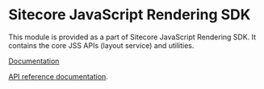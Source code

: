 # Sitecore JavaScript Rendering SDK

This module is provided as a part of Sitecore JavaScript Rendering SDK. It contains the core JSS APIs (layout service) and utilities.


[Documentation](https://doc.sitecore.com/xp/en/developers/hd/200/sitecore-headless-development/sitecore-javascript-rendering-sdks--jss-.html)

[API reference documentation](/ref-docs/sitecore-jss/).
